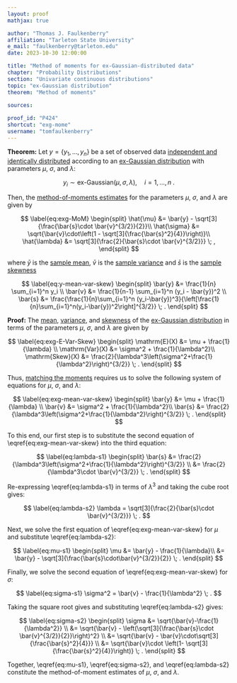 ```yaml
---
layout: proof
mathjax: true

author: "Thomas J. Faulkenberry"
affiliation: "Tarleton State University"
e_mail: "faulkenberry@tarleton.edu"
date: 2023-10-30 12:00:00

title: "Method of moments for ex-Gaussian-distributed data"
chapter: "Probability Distributions"
section: "Univariate continuous distributions"
topic: "ex-Gaussian distribution"
theorem: "Method of moments"

sources:
  
proof_id: "P424"
shortcut: "exg-mome"
username: "tomfaulkenberry"
---
```



**Theorem:** Let $y = \left\lbrace y_1, \ldots, y_n \right\rbrace$ be a set of observed data [independent and identically distributed](/D/iid) according to an [ex-Gaussian distribution](/D/exg) with parameters $\mu$, $\sigma$, and $\lambda$:

$$ \label{eq:exq}
y_i \sim \text{ex-Gaussian}(\mu,\sigma,\lambda), \quad i = 1, \ldots, n \; .
$$

Then, the [method-of-moments estimates](/D/mome) for the parameters $\mu$, $\sigma$, and $\lambda$ are given by

$$ \label{eq:exg-MoM}
\begin{split}
\hat{\mu} &= \bar{y} - \sqrt[3]{\frac{\bar{s}\cdot \bar{v}^{3/2}}{2}}\\
\hat{\sigma} &= \sqrt{\bar{v}\cdot\left(1 - \sqrt[3]{\frac{\bar{s}^2}{4}}\right)}\\
\hat{\lambda} &= \sqrt[3]{\frac{2}{\bar{s}\cdot \bar{v}^{3/2}}} \; ,
\end{split}
$$

where $\bar{y}$ is the [sample mean](/D/mean-samp), $\bar{v}$ is the [sample variance](/D/var-samp) and $\bar{s}$ is the [sample skewness](/D/skew-samp)

$$ \label{eq:y-mean-var-skew}
\begin{split}
\bar{y} &= \frac{1}{n} \sum_{i=1}^n y_i \\
\bar{v} &= \frac{1}{n-1} \sum_{i=1}^n (y_i - \bar{y})^2 \\
\bar{s} &= \frac{\frac{1}{n}\sum_{i=1}^n (y_i-\bar{y})^3}{\left[\frac{1}{n}\sum_{i=1}^n(y_i-\bar{y})^2\right]^{3/2}} \; .
\end{split}
$$


**Proof:** The [mean](/P/exg-mean), [variance](/P/exg-var), and [skewness](/P/exg-skew) of the [ex-Gaussian distribution](/D/exg) in terms of the parameters $\mu$, $\sigma$, and $\lambda$ are given by

$$ \label{eq:exg-E-Var-Skew}
\begin{split}
\mathrm{E}(X) &= \mu + \frac{1}{\lambda} \\
\mathrm{Var}(X) &= \sigma^2 + \frac{1}{\lambda^2}\\
\mathrm{Skew}(X) &= \frac{2}{\lambda^3\left(\sigma^2+\frac{1}{\lambda^2}\right)^{3/2}} \; .
\end{split}
$$

Thus, [matching the moments](/D/mome) requires us to solve the following system of equations for $\mu$, $\sigma$, and $\lambda$:

$$ \label{eq:exg-mean-var-skew}
\begin{split}
\bar{y} &= \mu + \frac{1}{\lambda} \\
\bar{v} &= \sigma^2 + \frac{1}{\lambda^2}\\
\bar{s} &= \frac{2}{\lambda^3\left(\sigma^2+\frac{1}{\lambda^2}\right)^{3/2}} \; .
\end{split}
$$

To this end, our first step is to substitute the second equation of \eqref{eq:exg-mean-var-skew} into the third equation:

$$ \label{eq:lambda-s1}
\begin{split}
\bar{s} &= \frac{2}{\lambda^3\left(\sigma^2+\frac{1}{\lambda^2}\right)^{3/2}} \\
&= \frac{2}{\lambda^3\cdot \bar{v}^{3/2}} \; .
\end{split}
$$

Re-expressing \eqref{eq:lambda-s1} in terms of $\lambda^3$ and taking the cube root gives:

$$ \label{eq:lambda-s2}
\lambda = \sqrt[3]{\frac{2}{\bar{s}\cdot \bar{v}^{3/2}}} \; .
$$

Next, we solve the first equation of \eqref{eq:exg-mean-var-skew} for $\mu$ and substitute \eqref{eq:lambda-s2}:

$$ \label{eq:mu-s1}
\begin{split}
\mu &= \bar{y} - \frac{1}{\lambda}\\
&= \bar{y} - \sqrt[3]{\frac{\bar{s}\cdot\bar{v}^{3/2}}{2}} \; .
\end{split}
$$

Finally, we solve the second equation of \eqref{eq:exg-mean-var-skew} for $\sigma$:

$$ \label{eq:sigma-s1}
\sigma^2 = \bar{v} - \frac{1}{\lambda^2} \; .
$$

Taking the square root gives and substituting \eqref{eq:lambda-s2} gives:

$$ \label{eq:sigma-s2}
\begin{split}
\sigma &= \sqrt{\bar{v}-\frac{1}{\lambda^2}} \\
&= \sqrt{\bar{v} - \left(\sqrt[3]{\frac{\bar{s}\cdot \bar{v}^{3/2}}{2}}\right)^2} \\
&= \sqrt{\bar{v} - \bar{v}\cdot\sqrt[3]{\frac{\bar{s}^2}{4}}} \\
&= \sqrt{\bar{v}\cdot \left(1- \sqrt[3]{\frac{\bar{s}^2}{4}}\right)} \; .
\end{split}
$$

Together, \eqref{eq:mu-s1}, \eqref{eq:sigma-s2}, and \eqref{eq:lambda-s2} constitute the method-of-moment estimates of $\mu$, $\sigma$, and $\lambda$.